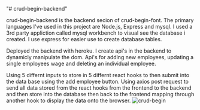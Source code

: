 "# crud-begin-backend" 

crud-begin-backend is the backend secion of crud-begin-font.
The primary languages I've used in this project are Node.js, Express and mysql.
I used a 3rd party appliction called mysql workbench to visual see the database i created.
I use express for easier use to create database tables.

Deployed the backend with heroku.
I create api's in the backend to dynamicly manipulate the dom.
Api's for adding new employees, updating a single employees wage and deleting an individual employee.

Using 5 differnt inputs to store in 5 differnt react hooks to then submit into the data base using the add employee button.
Using axios post request to send all data stored from the react hooks from the frontend to the backend and then store into the database then back to the frontend mapping through another hook to display the data onto the browser.
![crud-begin](https://user-images.githubusercontent.com/66877732/129643926-f9c3b9ea-207c-41c7-a282-113530698c78.png)
